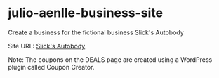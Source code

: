 # julio-aenlle-business-site
Create a business for the fictional business Slick's Autobody


Site URL: [Slick's Autobody](http://julioaenlle.net/slicksautobody/)

Note: The coupons on the DEALS page are created using a WordPress plugin called Coupon Creator.